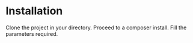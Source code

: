 # Installation

Clone the project in your directory.
Proceed to a composer install.
Fill the parameters required.
